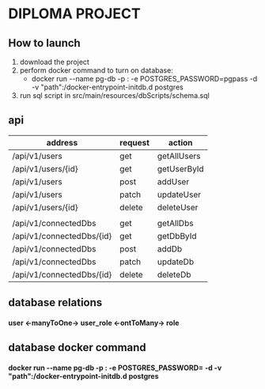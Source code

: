 # DIPLOMA PROJECT

## How to launch
1. download the project
2. perform docker command to turn on database:
   - docker run --name pg-db -p <port>:<port> -e POSTGRES_PASSWORD=pgpass -d -v "path":/docker-entrypoint-initdb.d postgres
3. run sql script in src/main/resources/dbScripts/schema.sql

## api

| address                   | request | action      | 
|---------------------------|---------|-------------|
| /api/v1/users             | get     | getAllUsers |
| /api/v1/users/{id}        | get     | getUserById |
| /api/v1/users             | post    | addUser     |
| /api/v1/users             | patch   | updateUser  |
| /api/v1/users/{id}        | delete  | deleteUser  |
|                           |         |             |
| /api/v1/connectedDbs      | get     | getAllDbs   |
| /api/v1/connectedDbs/{id} | get     | getDbById   |
| /api/v1/connectedDbs      | post    | addDb       |
| /api/v1/connectedDbs      | patch   | updateDb    |
| /api/v1/connectedDbs/{id} | delete  | deleteDb    |



## database relations

#### user <-manyToOne-> user_role <-ontToMany-> role

## database docker command

#### docker run --name pg-db -p <port>:<port> -e POSTGRES_PASSWORD=<password> -d -v "path":/docker-entrypoint-initdb.d postgres
